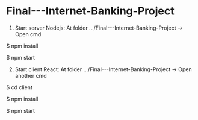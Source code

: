 # Final---Internet-Banking-Project

1. Start server Nodejs: At folder .../Final---Internet-Banking-Project -> Open cmd

$ npm install

$ npm start

2. Start client React: At folder .../Final---Internet-Banking-Project -> Open another cmd

$ cd client

$ npm install

$ npm start
